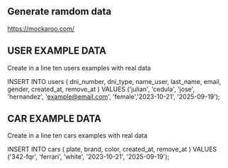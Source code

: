 ## Generate ramdom data
https://mockaroo.com/

## USER EXAMPLE DATA
Create in a line ten users examples with real data

INSERT INTO users 
    ( dni_number, dni_type, name_user, last_name, email, gender, created_at, remove_at ) 
  VALUES
    ('julian', 'cedula', 'jose', 'hernandez', 'example@email.com', 'female','2023-10-21', '2025-09-19');

## CAR EXAMPLE DATA
Create in a line ten cars examples with real data

INSERT INTO cars 
    ( plate, brand, color, created_at, remove_at ) 
  VALUES
    ('342-fqr', 'ferrari', 'white', '2023-10-21', '2025-09-19');